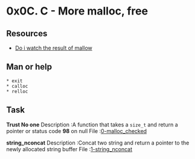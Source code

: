 #  0x0C. C - More malloc, free

## Resources 
* [Do i watch the result of mallow](https://alx-intranet.hbtn.io/rltoken/uKhvfzpF3v8Be10NCZlQtA)

 ## Man or help
	* exit
	* calloc
	* relloc

## Task

**Trust No one** 
Description
	:A function that takes a `size_t` and return a pointer or status code **98** on null
File
	:[0-malloc_checked](./0-malloc_checked.c)  

**string_nconcat**
 Description
	:Concat two string and return a pointer to the newly allocated string buffer
 File
	:[1-string_nconcat](./1-string_nconcat.c)

